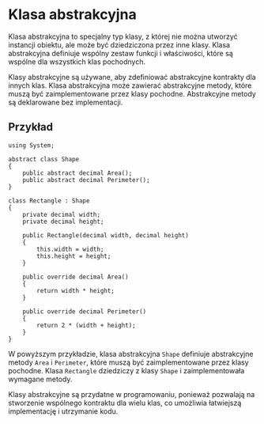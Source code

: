 # Klasa abstrakcyjna

Klasa abstrakcyjna to specjalny typ klasy, z której nie można utworzyć instancji obiektu, ale może być dziedziczona przez inne klasy. Klasa abstrakcyjna definiuje wspólny zestaw funkcji i właściwości, które są wspólne dla wszystkich klas pochodnych.

Klasy abstrakcyjne są używane, aby zdefiniować abstrakcyjne kontrakty dla innych klas. Klasa abstrakcyjna może zawierać abstrakcyjne metody, które muszą być zaimplementowane przez klasy pochodne. Abstrakcyjne metody są deklarowane bez implementacji.

## Przykład 

```
using System;

abstract class Shape
{
    public abstract decimal Area();
    public abstract decimal Perimeter();
}

class Rectangle : Shape
{
    private decimal width;
    private decimal height;

    public Rectangle(decimal width, decimal height)
    {
        this.width = width;
        this.height = height;
    }

    public override decimal Area()
    {
        return width * height;
    }

    public override decimal Perimeter()
    {
        return 2 * (width + height);
    }
}
```

W powyższym przykładzie, klasa abstrakcyjna `Shape` definiuje abstrakcyjne metody `Area` i `Perimeter`, które muszą być zaimplementowane przez klasy pochodne. Klasa `Rectangle` dziedziczy z klasy `Shape` i zaimplementowała wymagane metody.

Klasy abstrakcyjne są przydatne w programowaniu, ponieważ pozwalają na stworzenie wspólnego kontraktu dla wielu klas, co umożliwia łatwiejszą implementację i utrzymanie kodu.